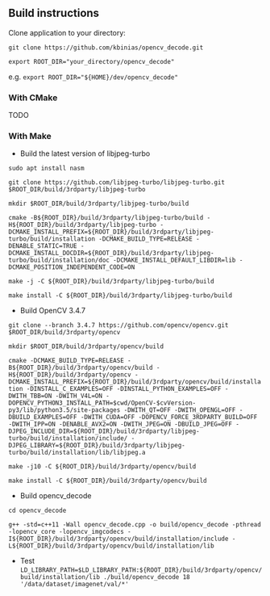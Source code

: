 ## Build instructions

Clone application to your directory:

`git clone https://github.com/kbinias/opencv_decode.git`

`export ROOT_DIR="your_directory/opencv_decode"`

e.g. `export ROOT_DIR="${HOME}/dev/opencv_decode"`

### With CMake

TODO

### With Make

* Build the latest version of libjpeg-turbo

`sudo apt install nasm`

`git clone https://github.com/libjpeg-turbo/libjpeg-turbo.git $ROOT_DIR/build/3rdparty/libjpeg-turbo`

`mkdir $ROOT_DIR/build/3rdparty/libjpeg-turbo/build`

`cmake -B${ROOT_DIR}/build/3rdparty/libjpeg-turbo/build -H${ROOT_DIR}/build/3rdparty/libjpeg-turbo -DCMAKE_INSTALL_PREFIX=${ROOT_DIR}/build/3rdparty/libjpeg-turbo/build/installation -DCMAKE_BUILD_TYPE=RELEASE -DENABLE_STATIC=TRUE -DCMAKE_INSTALL_DOCDIR=${ROOT_DIR}/build/3rdparty/libjpeg-turbo/build/installation/doc -DCMAKE_INSTALL_DEFAULT_LIBDIR=lib -DCMAKE_POSITION_INDEPENDENT_CODE=ON`

`make -j -C ${ROOT_DIR}/build/3rdparty/libjpeg-turbo/build`

`make install -C ${ROOT_DIR}/build/3rdparty/libjpeg-turbo/build`

* Build OpenCV 3.4.7

`git clone --branch 3.4.7 https://github.com/opencv/opencv.git $ROOT_DIR/build/3rdparty/opencv`

`mkdir $ROOT_DIR/build/3rdparty/opencv/build`

`cmake -DCMAKE_BUILD_TYPE=RELEASE -B${ROOT_DIR}/build/3rdparty/opencv/build -H${ROOT_DIR}/build/3rdparty/opencv -DCMAKE_INSTALL_PREFIX=${ROOT_DIR}/build/3rdparty/opencv/build/installation -DINSTALL_C_EXAMPLES=OFF -DINSTALL_PYTHON_EXAMPLES=OFF -DWITH_TBB=ON -DWITH_V4L=ON -DOPENCV_PYTHON3_INSTALL_PATH=$cwd/OpenCV-$cvVersion-py3/lib/python3.5/site-packages -DWITH_QT=OFF -DWITH_OPENGL=OFF -DBUILD_EXAMPLES=OFF -DWITH_CUDA=OFF -DOPENCV_FORCE_3RDPARTY_BUILD=OFF -DWITH_IPP=ON -DENABLE_AVX2=ON -DWITH_JPEG=ON -DBUILD_JPEG=OFF -DJPEG_INCLUDE_DIR=${ROOT_DIR}/build/3rdparty/libjpeg-turbo/build/installation/include/ -DJPEG_LIBRARY=${ROOT_DIR}/build/3rdparty/libjpeg-turbo/build/installation/lib/libjpeg.a`

`make -j10 -C ${ROOT_DIR}/build/3rdparty/opencv/build`

`make install -C ${ROOT_DIR}/build/3rdparty/opencv/build`

* Build opencv_decode

`cd opencv_decode`

`g++ -std=c++11 -Wall opencv_decode.cpp -o build/opencv_decode -pthread -lopencv_core -lopencv_imgcodecs -I${ROOT_DIR}/build/3rdparty/opencv/build/installation/include -L${ROOT_DIR}/build/3rdparty/opencv/build/installation/lib`

* Test
`LD_LIBRARY_PATH=$LD_LIBRARY_PATH:${ROOT_DIR}/build/3rdparty/opencv/build/installation/lib ./build/opencv_decode 18 '/data/dataset/imagenet/val/*'`
